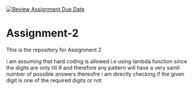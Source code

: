 [![Review Assignment Due Date](https://classroom.github.com/assets/deadline-readme-button-22041afd0340ce965d47ae6ef1cefeee28c7c493a6346c4f15d667ab976d596c.svg)](https://classroom.github.com/a/OwKeuzAt)
# Assignment-2
This is the repository for Assignment 2

i am assuming that hard coding is allowed i.e using lambda function since the digits are only till 9 and therefore any pattern will have a very samll number of possible answers thereofre i am directly checking if the given digit is one of the required digits or not